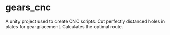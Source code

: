 # gears_cnc
A unity project used to create CNC scripts. Cut perfectly distanced holes in plates for gear placement.
Calculates the optimal route.
